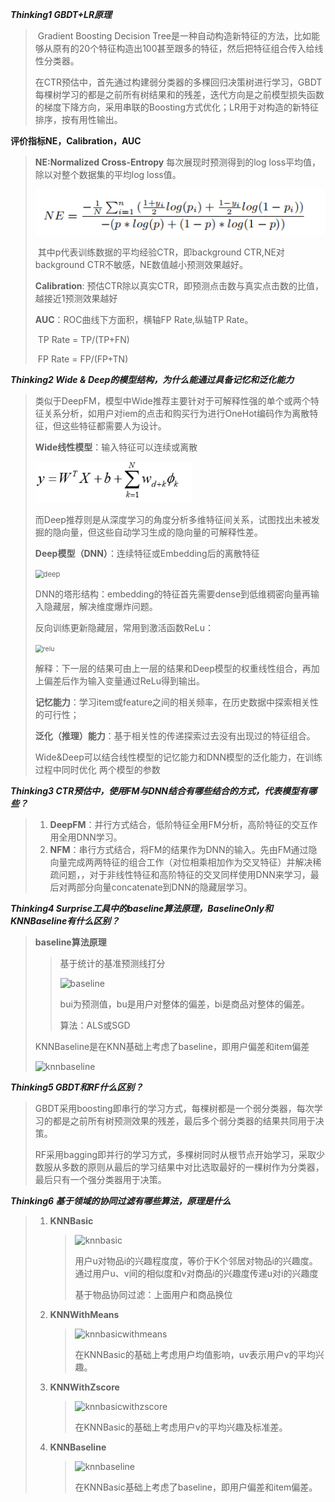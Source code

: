 ***Thinking1 GBDT+LR原理***

> ​	Gradient Boosting Decision Tree是一种自动构造新特征的方法，比如能够从原有的20个特征构造出100甚至跟多的特征，然后把特征组合传入给线性分类器。
>
> ​	在CTR预估中，首先通过构建弱分类器的多棵回归决策树进行学习，GBDT每棵树学习的都是之前所有树结果和的残差，迭代方向是之前模型损失函数的梯度下降方向，采用串联的Boosting方式优化；LR用于对构造的新特征排序，按有用性输出。



**评价指标NE，Calibration，AUC**

> **NE:Normalized Cross-Entropy**  每次展现时预测得到的log loss平均值，除以对整个数据集的平均log loss值。
>
> ![NE](https://github.com/yangchaofan3/homework/blob/master/L8/NE.PNG)
>
> ​	其中p代表训练数据的平均经验CTR，即background CTR,NE对background CTR不敏感，NE数值越小预测效果越好。
>
> **Calibration**: 预估CTR除以真实CTR，即预测点击数与真实点击数的比值，越接近1预测效果越好
>
> **AUC**：ROC曲线下方面积，横轴FP Rate,纵轴TP Rate。
>
> ​			TP Rate = TP/(TP+FN)
>
> ​			FP Rate = FP/(FP+TN)



***Thinking2 Wide & Deep的模型结构，为什么能通过具备记忆和泛化能力***

> 类似于DeepFM，模型中Wide推荐主要针对于可解释性强的单个或两个特征关系分析，如用户对iem的点击和购买行为进行OneHot编码作为离散特征，但这些特征都需要人为设计。
>
> **Wide线性模型**：输入特征可以连续或离散
>
> <img src="https://github.com/yangchaofan3/homework/blob/master/L8/wide.PNG" alt="wide" style="zoom:80%;" />
>
> 而Deep推荐则是从深度学习的角度分析多维特征间关系，试图找出未被发掘的隐向量，但这些自动学习生成的隐向量的可解释性差。
>
> **Deep模型（DNN）**：连续特征或Embedding后的离散特征
>
> <img src="C:\Users\Ricardo\Desktop\deep.PNG" alt="deep" style="zoom:80%;" />
>
> DNN的塔形结构：embedding的特征首先需要dense到低维稠密向量再输入隐藏层，解决维度爆炸问题。
>
> 反向训练更新隐藏层，常用到激活函数ReLu：
>
> <img src="C:\Users\Ricardo\Desktop\relu.PNG" alt="relu" style="zoom:75%;" />
>
> 解释：下一层的结果可由上一层的结果和Deep模型的权重线性组合，再加上偏差后作为输入变量通过ReLu得到输出。
>
> **记忆能力**：学习item或feature之间的相关频率，在历史数据中探索相关性的可行性；
>
> **泛化（推理）能力**：基于相关性的传递探索过去没有出现过的特征组合。
>
> Wide&Deep可以结合线性模型的记忆能力和DNN模型的泛化能力，在训练过程中同时优化 两个模型的参数



***Thinking3 CTR预估中，使用FM与DNN结合有哪些结合的方式，代表模型有哪些？***

> 1. **DeepFM**：并行方式结合，低阶特征全用FM分析，高阶特征的交互作用全用DNN学习。
> 2. **NFM**：串行方式结合，将FM的结果作为DNN的输入。先由FM通过隐向量完成两两特征的组合工作（对位相乘相加作为交叉特征）并解决稀疏问题，，对于非线性特征和高阶特征的交叉同样使用DNN来学习，最后对两部分向量concatenate到DNN的隐藏层学习。



***Thinking4 Surprise工具中的baseline算法原理，BaselineOnly和KNNBaseline有什么区别？***

> **baseline算法原理**
>
> > 基于统计的基准预测线打分
> >
> > ![baseline](C:\Users\Ricardo\Desktop\baseline.PNG)
> >
> > bui为预测值，bu是用户对整体的偏差，bi是商品对整体的偏差。
> >
> > 算法：ALS或SGD
>
> KNNBaseline是在KNN基础上考虑了baseline，即用户偏差和item偏差
>
> ![knnbaseline](C:\Users\Ricardo\Desktop\knnbaseline.PNG)



***Thinking5 GBDT和RF什么区别？***

> GBDT采用boosting即串行的学习方式，每棵树都是一个弱分类器，每次学习的都是之前所有树预测效果的残差，最后多个弱分类器的结果共同用于决策。
>
> RF采用bagging即并行的学习方式，多棵树同时从根节点开始学习，采取少数服从多数的原则从最后的学习结果中对比选取最好的一棵树作为分类器，最后只有一个强分类器用于决策。

***Thinking6 基于领域的协同过滤有哪些算法，原理是什么***

> 1. **KNNBasic**
>
>    > ![knnbasic](C:\Users\Ricardo\Desktop\knnbasic.PNG)  
>    >
>    > 用户u对物品i的兴趣程度度，等价于K个邻居对物品i的兴趣度。通过用户u、v间的相似度和v对商品i的兴趣度传递u对i的兴趣度
>    >
>    > 基于物品协同过滤：上面用户和商品换位
>
> 
>
> 2. **KNNWithMeans**
>
>    > ![knnbasicwithmeans](C:\Users\Ricardo\Desktop\knnbasicwithmeans.PNG)
>    >
>    > 在KNNBasic的基础上考虑用户均值影响，uv表示用户v的平均兴趣。
>
> 3. **KNNWithZscore**
>
>    > ![knnbasicwithzscore](C:\Users\Ricardo\Desktop\knnbasicwithzscore.PNG)
>    >
>    > 在KNNBasic的基础上考虑用户v的平均兴趣及标准差。
>
> 4. **KNNBaseline**
>
>    > ![knnbaseline](C:\Users\Ricardo\Desktop\knnbaseline.PNG)
>    >
>    > 在KNNBasic基础上考虑了baseline，即用户偏差和item偏差。
